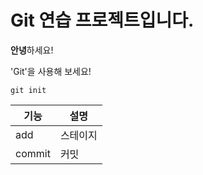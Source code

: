 # Git 연습 프로젝트입니다.

**안녕**하세요!

'Git'을 사용해 보세요!
```
git init
```

|기능|설명|
|---|---|
|add|스테이지|
|commit|커밋|
